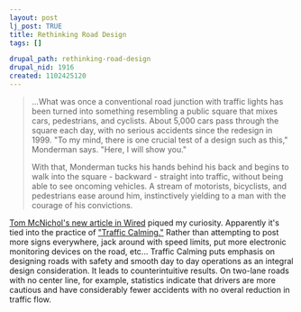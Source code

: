 ```yaml
--- 
layout: post
lj_post: TRUE
title: Rethinking Road Design
tags: []

drupal_path: rethinking-road-design
drupal_nid: 1916
created: 1102425120
---
```

<blockquote>...What was once a conventional road junction with traffic lights has been turned into something resembling a public square that mixes cars, pedestrians, and cyclists. About 5,000 cars pass through the square each day, with no serious accidents since the redesign in 1999. "To my mind, there is one crucial test of a design such as this," Monderman says. "Here, I will show you."

With that, Monderman tucks his hands behind his back and begins to walk into the square - backward - straight into traffic, without being able to see oncoming vehicles. A stream of motorists, bicyclists, and pedestrians ease around him, instinctively yielding to a man with the courage of his convictions.</blockquote>

<a href="http://www.wired.com/wired/archive/12.12/traffic.html?pg=1&topic=traffic&topic_set=">Tom McNichol's new article in Wired</a> piqued my curiosity. Apparently it's tied into the practice of <a href="http://www.trafficcalming.org/">"Traffic Calming."</a> Rather than attempting to post more signs everywhere, jack around with speed limits, put more electronic monitoring devices on the road, etc... Traffic Calming puts emphasis on designing roads with safety and smooth day to day operations as an integral design consideration. It leads to counterintuitive results. On two-lane roads with no center line, for example, statistics indicate that drivers are more cautious and have considerably fewer accidents with no overal reduction in traffic flow.